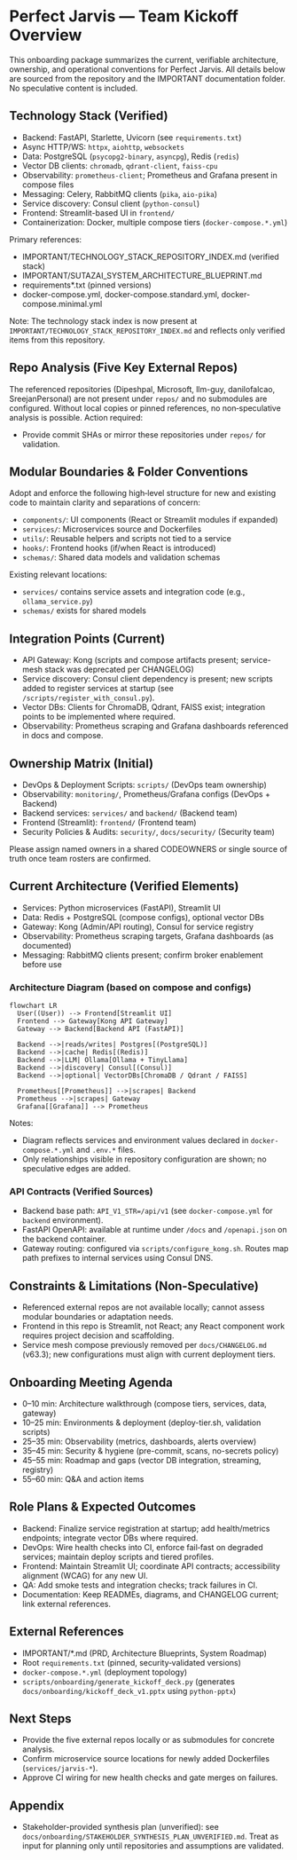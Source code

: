 # Perfect Jarvis — Team Kickoff Overview

This onboarding package summarizes the current, verifiable architecture, ownership, and operational conventions for Perfect Jarvis. All details below are sourced from the repository and the IMPORTANT documentation folder. No speculative content is included.

## Technology Stack (Verified)

- Backend: FastAPI, Starlette, Uvicorn (see `requirements.txt`)
- Async HTTP/WS: `httpx`, `aiohttp`, `websockets`
- Data: PostgreSQL (`psycopg2-binary`, `asyncpg`), Redis (`redis`)
- Vector DB clients: `chromadb`, `qdrant-client`, `faiss-cpu`
- Observability: `prometheus-client`; Prometheus and Grafana present in compose files
- Messaging: Celery, RabbitMQ clients (`pika`, `aio-pika`)
- Service discovery: Consul client (`python-consul`)
- Frontend: Streamlit-based UI in `frontend/`
- Containerization: Docker, multiple compose tiers (`docker-compose.*.yml`)

Primary references:
- IMPORTANT/TECHNOLOGY_STACK_REPOSITORY_INDEX.md (verified stack)
- IMPORTANT/SUTAZAI_SYSTEM_ARCHITECTURE_BLUEPRINT.md
- requirements*.txt (pinned versions)
- docker-compose.yml, docker-compose.standard.yml, docker-compose.minimal.yml

Note: The technology stack index is now present at `IMPORTANT/TECHNOLOGY_STACK_REPOSITORY_INDEX.md` and reflects only verified items from this repository.

## Repo Analysis (Five Key External Repos)

The referenced repositories (Dipeshpal, Microsoft, llm-guy, danilofalcao, SreejanPersonal) are not present under `repos/` and no submodules are configured. Without local copies or pinned references, no non‑speculative analysis is possible. Action required:
- Provide commit SHAs or mirror these repositories under `repos/` for validation.

## Modular Boundaries & Folder Conventions

Adopt and enforce the following high‑level structure for new and existing code to maintain clarity and separations of concern:
- `components/`: UI components (React or Streamlit modules if expanded)
- `services/`: Microservices source and Dockerfiles
- `utils/`: Reusable helpers and scripts not tied to a service
- `hooks/`: Frontend hooks (if/when React is introduced)
- `schemas/`: Shared data models and validation schemas

Existing relevant locations:
- `services/` contains service assets and integration code (e.g., `ollama_service.py`)
- `schemas/` exists for shared models

## Integration Points (Current)

- API Gateway: Kong (scripts and compose artifacts present; service-mesh stack was deprecated per CHANGELOG)
- Service discovery: Consul client dependency is present; new scripts added to register services at startup (see `/scripts/register_with_consul.py`).
- Vector DBs: Clients for ChromaDB, Qdrant, FAISS exist; integration points to be implemented where required.
- Observability: Prometheus scraping and Grafana dashboards referenced in docs and compose.

## Ownership Matrix (Initial)

- DevOps & Deployment Scripts: `scripts/` (DevOps team ownership)
- Observability: `monitoring/`, Prometheus/Grafana configs (DevOps + Backend)
- Backend services: `services/` and `backend/` (Backend team)
- Frontend (Streamlit): `frontend/` (Frontend team)
- Security Policies & Audits: `security/`, `docs/security/` (Security team)

Please assign named owners in a shared CODEOWNERS or single source of truth once team rosters are confirmed.

## Current Architecture (Verified Elements)

- Services: Python microservices (FastAPI), Streamlit UI
- Data: Redis + PostgreSQL (compose configs), optional vector DBs
- Gateway: Kong (Admin/API routing), Consul for service registry
- Observability: Prometheus scraping targets, Grafana dashboards (as documented)
- Messaging: RabbitMQ clients present; confirm broker enablement before use

### Architecture Diagram (based on compose and configs)

```mermaid
flowchart LR
  User((User)) --> Frontend[Streamlit UI]
  Frontend --> Gateway[Kong API Gateway]
  Gateway --> Backend[Backend API (FastAPI)]

  Backend -->|reads/writes| Postgres[(PostgreSQL)]
  Backend -->|cache| Redis[(Redis)]
  Backend -->|LLM| Ollama[Ollama + TinyLlama]
  Backend -->|discovery| Consul[(Consul)]
  Backend -->|optional| VectorDBs[ChromaDB / Qdrant / FAISS]

  Prometheus[[Prometheus]] -->|scrapes| Backend
  Prometheus -->|scrapes| Gateway
  Grafana[[Grafana]] --> Prometheus
```

Notes:
- Diagram reflects services and environment values declared in `docker-compose.*.yml` and `.env.*` files.
- Only relationships visible in repository configuration are shown; no speculative edges are added.

### API Contracts (Verified Sources)

- Backend base path: `API_V1_STR=/api/v1` (see `docker-compose.yml` for `backend` environment).
- FastAPI OpenAPI: available at runtime under `/docs` and `/openapi.json` on the backend container.
- Gateway routing: configured via `scripts/configure_kong.sh`. Routes map path prefixes to internal services using Consul DNS.

## Constraints & Limitations (Non‑Speculative)

- Referenced external repos are not available locally; cannot assess modular boundaries or adaptation needs.
- Frontend in this repo is Streamlit, not React; any React component work requires project decision and scaffolding.
- Service mesh compose previously removed per `docs/CHANGELOG.md` (v63.3); new configurations must align with current deployment tiers.

## Onboarding Meeting Agenda

- 0–10 min: Architecture walkthrough (compose tiers, services, data, gateway)
- 10–25 min: Environments & deployment (deploy-tier.sh, validation scripts)
- 25–35 min: Observability (metrics, dashboards, alerts overview)
- 35–45 min: Security & hygiene (pre-commit, scans, no-secrets policy)
- 45–55 min: Roadmap and gaps (vector DB integration, streaming, registry)
- 55–60 min: Q&A and action items

## Role Plans & Expected Outcomes

- Backend: Finalize service registration at startup; add health/metrics endpoints; integrate vector DBs where required.
- DevOps: Wire health checks into CI, enforce fail‑fast on degraded services; maintain deploy scripts and tiered profiles.
- Frontend: Maintain Streamlit UI; coordinate API contracts; accessibility alignment (WCAG) for any new UI.
- QA: Add smoke tests and integration checks; track failures in CI.
- Documentation: Keep READMEs, diagrams, and CHANGELOG current; link external references.

## External References

- IMPORTANT/*.md (PRD, Architecture Blueprints, System Roadmap)
- Root `requirements.txt` (pinned, security‑validated versions)
- `docker-compose.*.yml` (deployment topology)
- `scripts/onboarding/generate_kickoff_deck.py` (generates `docs/onboarding/kickoff_deck_v1.pptx` using `python-pptx`)

## Next Steps

- Provide the five external repos locally or as submodules for concrete analysis.
- Confirm microservice source locations for newly added Dockerfiles (`services/jarvis-*`).
- Approve CI wiring for new health checks and gate merges on failures.

## Appendix

- Stakeholder-provided synthesis plan (unverified): see `docs/onboarding/STAKEHOLDER_SYNTHESIS_PLAN_UNVERIFIED.md`. Treat as input for planning only until repositories and assumptions are validated.
